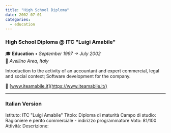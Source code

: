```yaml
---
title: "High School Diploma"
date: 2002-07-01
categories:
  - education
---
```

### **High School Diploma** @ **ITC "Luigi Amabile"**
🎓 **Education** • _September 1997 → July 2002_  
📍 _Avellino Area, Italy_

Introduction to the activity of an accountant and expert commercial, legal and social context; Software development for the company.

🔗 [www.iteamabile.it](https://www.iteamabile.it/)

---

### Italian Version

Istituto: ITC "Luigi Amabile"
Titolo: Diploma di maturità
Campo di studio: Ragioniere e perito commerciale - indirizzo programmatore
Voto: 81/100
Attività: 
Descrizione:
